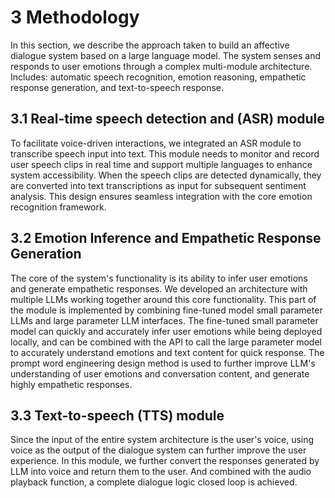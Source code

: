 # 3 Methodology

In this section, we describe the approach taken to build an affective dialogue system based on a large language model. The system senses and responds to user emotions through a complex multi-module architecture.
Includes: automatic speech recognition, emotion reasoning, empathetic response generation, and text-to-speech response.

## 3.1 Real-time speech detection and (ASR) module

To facilitate voice-driven interactions, we integrated an ASR module to transcribe speech input into text. This module needs to monitor and record user speech clips in real time and support multiple languages to enhance system accessibility. When the speech clips are detected dynamically, they are converted into text transcriptions as input for subsequent sentiment analysis. This design ensures seamless integration with the core emotion recognition framework.

## 3.2 Emotion Inference and Empathetic Response Generation

The core of the system's functionality is its ability to infer user emotions and generate empathetic responses. We developed an architecture with multiple LLMs working together around this core functionality. This part of the module is implemented by combining fine-tuned model small parameter LLMs and large parameter LLM interfaces. The fine-tuned small parameter model can quickly and accurately infer user emotions while being deployed locally, and can be combined with the API to call the large parameter model to accurately understand emotions and text content for quick response. The prompt word engineering design method is used to further improve LLM's understanding of user emotions and conversation content, and generate highly empathetic responses.

## 3.3 Text-to-speech (TTS) module

Since the input of the entire system architecture is the user's voice, using voice as the output of the dialogue system can further improve the user experience. In this module, we further convert the responses generated by LLM into voice and return them to the user. And combined with the audio playback function, a complete dialogue logic closed loop is achieved.
